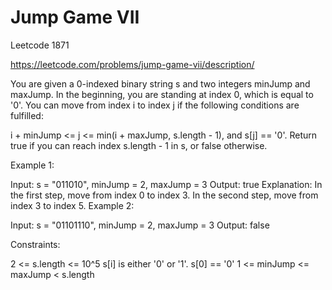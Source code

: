# Jump Game VII

Leetcode 1871

https://leetcode.com/problems/jump-game-vii/description/


You are given a 0-indexed binary string s and two integers minJump and maxJump. In the beginning, you are standing at index 0, which is equal to '0'. You can move from index i to index j if the following conditions are fulfilled:

i + minJump <= j <= min(i + maxJump, s.length - 1), and
s[j] == '0'.
Return true if you can reach index s.length - 1 in s, or false otherwise.

 

Example 1:

Input: s = "011010", minJump = 2, maxJump = 3
Output: true
Explanation:
In the first step, move from index 0 to index 3. 
In the second step, move from index 3 to index 5.
Example 2:

Input: s = "01101110", minJump = 2, maxJump = 3
Output: false
 

Constraints:

2 <= s.length <= 10^5
s[i] is either '0' or '1'.
s[0] == '0'
1 <= minJump <= maxJump < s.length
